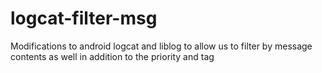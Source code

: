 logcat-filter-msg
=================

Modifications to android logcat and liblog to allow us to filter by message contents as well in addition to the priority and tag
